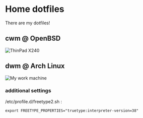 # Home dotfiles

There are my dotfiles!

## cwm @ OpenBSD

![ThinPad X240](https://www.kovalyshyn.pp.ua/assets/posts/2019-02-22_18-51-00_screenshot.png)

## dwm @ Arch Linux

![My work machine](http://pub.webitel.com/_/wRm5MpMg1NvgWtF0bdYQ70nps4T9fq.png)

### additional settings

/etc/profile.d/freetype2.sh :

`export FREETYPE_PROPERTIES="truetype:interpreter-version=38"`

